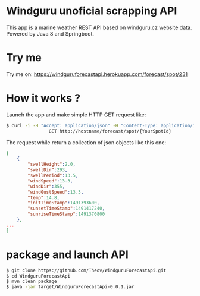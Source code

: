 # Windguru unoficial scrapping API

This app is a marine weather REST API based on windguru.cz website data.
Powered by Java 8 and Springboot.

# Try me

Try me on: https://windguruforecastapi.herokuapp.com/forecast/spot/231

# How it works ?
Launch the app and make simple HTTP GET request like:
```sh
$ curl -i -H "Accept: application/json" -H "Content-Type: application/json" -X
                GET http://hostname/forecast/spot/{YourSpotId}
```
The request while return a collection of json objects like this one:
```json
[
    {
        "swellHeight":2.0,
        "swellDir":293,
        "swellPeriod":13.5,
        "windSpeed":13.3,
        "windDir":355,
        "windGustSpeed":13.3,
        "temp":14.8,
        "initTimeStamp":1491393600,
        "sunsetTimeStamp":1491417240,
        "sunriseTimeStamp":1491370800
    },
...
]
```
# package and launch API
```sh
$ git clone https://github.com/Theov/WindguruForecastApi.git
$ cd WindguruForecastApi
$ mvn clean package
$ java -jar target/WindguruForecastApi-0.0.1.jar
```
